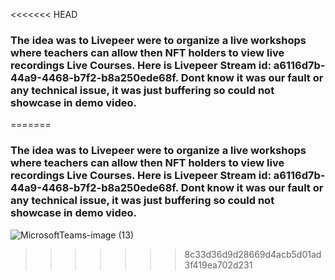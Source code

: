 <<<<<<< HEAD
### The idea was to Livepeer were to organize a live workshops where teachers can allow then NFT holders to view live recordings Live Courses. Here is Livepeer Stream id: a6116d7b-44a9-4468-b7f2-b8a250ede68f. Dont know it was our fault or any technical issue, it was just buffering so could not showcase in demo video.
=======
### The idea was to Livepeer were to organize a live workshops where teachers can allow then NFT holders to view live recordings Live Courses. Here is Livepeer Stream id: a6116d7b-44a9-4468-b7f2-b8a250ede68f. Dont know it was our fault or any technical issue, it was just buffering so could not showcase in demo video.

![MicrosoftTeams-image (13)](https://user-images.githubusercontent.com/45895007/160294040-be49354e-fee6-430e-99a5-5699f6f19c11.png)


>>>>>>> 8c33d36d9d28669d4acb5d01ad3f419ea702d231

